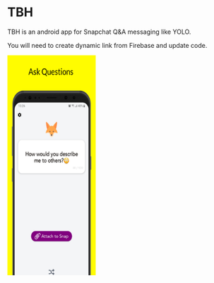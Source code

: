 # TBH

TBH is an android app for Snapchat Q&A messaging like YOLO.

You will need to create dynamic link from Firebase and update code.

<img src="screen_3.png" width="200" height="500"/>
